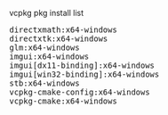 vcpkg pkg install list

<pre>
directxmath:x64-windows                           
directxtk:x64-windows                             
glm:x64-windows                                   
imgui:x64-windows                                 
imgui[dx11-binding]:x64-windows                   
imgui[win32-binding]:x64-windows                  
stb:x64-windows                                   
vcpkg-cmake-config:x64-windows                    
vcpkg-cmake:x64-windows                           
</pre>
